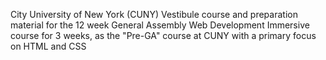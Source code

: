 City University of New York (CUNY) Vestibule course and
preparation material for the 12 week General Assembly Web Development Immersive course
for 3 weeks, as the "Pre-GA" course at CUNY with a primary focus on HTML and CSS
